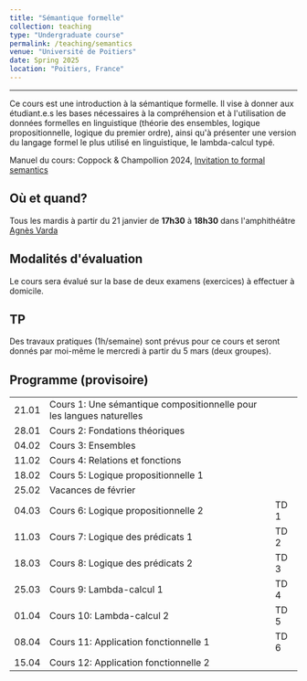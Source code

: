 ```yaml
---
title: "Sémantique formelle"
collection: teaching
type: "Undergraduate course"
permalink: /teaching/semantics
venue: "Université de Poitiers"
date: Spring 2025
location: "Poitiers, France"
---
```


-----------------------------------------------------------------------------------------------
Ce cours est une introduction à la sémantique formelle. Il vise à donner aux étudiant.e.s les bases nécessaires à la compréhension et à l'utilisation de données formelles en linguistique (théorie des ensembles, logique propositionnelle, logique du premier ordre), ainsi qu'à présenter une version du langage formel le plus utilisé en linguistique, le lambda-calcul typé.

Manuel du cours: Coppock & Champollion 2024, [Invitation to formal semantics](https://eecoppock.info/bootcamp/semantics-boot-camp.pdf)

## Où et quand?
Tous les mardis à partir du 21 janvier de **17h30** à **18h30** dans l'amphithéâtre [Agnès Varda](https://www.youtube.com/watch?v=sRR0_VJFqwg)


## Modalités d'évaluation
Le cours sera évalué sur la base de deux examens (exercices) à effectuer à domicile.

## TP
Des travaux pratiques (1h/semaine) sont prévus pour ce cours et seront donnés par moi-même le mercredi à partir du 5 mars (deux groupes).



## Programme (provisoire)

|   |                  |  |
|---|------------------|--|
| 21.01 | Cours 1: Une sémantique compositionnelle pour les langues naturelles     | |
| 28.01 | Cours 2: Fondations théoriques | |
| 04.02 | Cours 3: Ensembles      | |
| 11.02 | Cours 4: Relations et fonctions      | |
| 18.02 | Cours 5: Logique propositionnelle 1     | |
| 25.02 | Vacances de février     | |
| 04.03 | Cours 6: Logique propositionnelle 2     | TD 1 |
| 11.03 | Cours 7: Logique des prédicats 1 | TD 2 |
| 18.03 | Cours 8: Logique des prédicats 2 | TD 3 |
| 25.03 | Cours 9: Lambda-calcul 1  | TD 4 |
| 01.04 | Cours 10: Lambda-calcul 2  | TD 5 |
| 08.04 | Cours 11: Application fonctionnelle 1  | TD 6 |
| 15.04 | Cours 12: Application fonctionnelle 2  |  |
